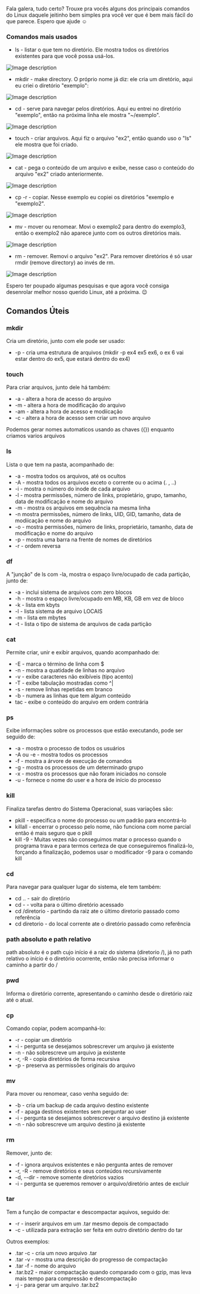 Fala galera, tudo certo? Trouxe pra vocês alguns dos principais comandos do Linux daquele jeitinho bem simples pra você ver que é bem mais fácil do que parece. Espero que ajude ☺️

### Comandos mais usados

* ls - listar o que tem no diretório.
Ele mostra todos os diretórios existentes para que você possa usá-los.

![Image description](https://dev-to-uploads.s3.amazonaws.com/uploads/articles/fsv1eoy7ruwbkklk7044.gif)

* mkdir - make directory. 
O próprio nome já diz: ele cria um diretório, aqui eu criei o diretório "exemplo":

![Image description](https://dev-to-uploads.s3.amazonaws.com/uploads/articles/mpjnzu3wgbckjqapkqad.gif)

* cd - serve para navegar pelos diretórios. Aqui eu entrei no diretório "exemplo", então na próxima linha ele mostra "~/exemplo".


![Image description](https://dev-to-uploads.s3.amazonaws.com/uploads/articles/oy5do6w5yskxo566wen1.gif)

* touch - criar arquivos.
Aqui fiz o arquivo "ex2", então quando uso o "ls" ele mostra que foi criado.

![Image description](https://dev-to-uploads.s3.amazonaws.com/uploads/articles/5x7k2d4qxwp9iteur85n.gif)

* cat - pega o conteúdo de um arquivo e exibe, nesse caso o conteúdo do arquivo "ex2" criado anteriormente.

![Image description](https://dev-to-uploads.s3.amazonaws.com/uploads/articles/wrggnqz3k727ohbqlbwp.gif)

* cp -r - copiar. Nesse exemplo eu copiei os diretórios "exemplo e "exemplo2".

![Image description](https://dev-to-uploads.s3.amazonaws.com/uploads/articles/27eb5qe0qr89126e1tg6.gif)

* mv - mover ou renomear. Movi o exemplo2 para dentro do exemplo3, então o exemplo2 não aparece junto com os outros diretórios mais.

![Image description](https://dev-to-uploads.s3.amazonaws.com/uploads/articles/grs90xym35iictpsiqda.gif)

* rm - remover. Removi o arquivo "ex2". Para remover diretórios é só usar rmdir (remove directory) ao invés de rm.

![Image description](https://dev-to-uploads.s3.amazonaws.com/uploads/articles/plhxzl9u9ja43psv0zyo.gif)


Espero ter poupado algumas pesquisas e que agora você consiga desenrolar melhor nosso querido Linux, até a próxima. 😉

## Comandos Úteis

### mkdir
Cria um diretório, junto com ele pode ser usado:

* -p - cria uma estrutura de arquivos (mkdir -p ex4 ex5 ex6, o ex 6 vai estar dentro do ex5, que estará dentro do ex4)

### touch
Para criar arquivos, junto dele há também:

* -a - altera a hora de acesso do arquivo
* -m - altera a hora de modificação do arquivo
* -am - altera a hora de acesso e modiicação
* -c - altera a hora de acesso sem criar um novo arquivo

Podemos gerar nomes automaticos usando as chaves ({}) enquanto criamos varios arquivos 

### ls
Lista o que tem na pasta, acompanhado de:

* -a - mostra todos os arquivos, até os ocultos
* -A - mostra todos os arquivos exceto o corrente ou o acima (. , ..)
* -i - mostra o número do inode de cada arquivo
* -l - mostra permissões, número de links, propietário, grupo, tamanho, data de modificação e nome do arquivo
* -m - mostra os arquivos em sequência na mesma linha
* -n mostra permissões, número de links, UID, GID, tamanho, data de modiicação e nome do arquivo
* -o - mostra permissões, número de links, proprietário, tamanho, data de modificação e nome do arquivo
* -p - mostra uma barra na frente de nomes de diretórios
* -r - ordem reversa

### df
A "junção" de ls com -la, mostra o espaço livre/ocupado de cada partição, junto de:

* -a - inclui sistema de arquivos com zero blocos
* -h - mostra o espaço livre/ocupado em MB, KB, GB em vez de bloco
* -k - lista em kbyts
* -l - lista sistema de arquivo LOCAIS 
* -m - lista em mbytes
* -t - lista o tipo de sistema de arquivos de cada partição

### cat
Permite criar, unir e exibir arquivos, quando acompanhado de:

* -E - marca o término de linha com $
* -n - mostra a quatidade de linhas no arquivo
* -v - exibe caracteres não exibíveis (tipo acento)
* -T - exibe tabulação mostradas como ^|
* -s - remove linhas repetidas em branco
* -b - numera as linhas que tem algum conteúdo
* tac - exibe o conteúdo do arquivo em ordem contrária

### ps
Exibe informações sobre os processos que estão executando, pode ser seguido de:

* -a - mostra o processo de todos os usuários
* -A ou -e - mostra todos os processos
* -f - mostra a árvore de execução de comandos
* -g - mostra os processos de um determinado grupo
* -x - mostra os processos que não foram iniciados no console
* -u - fornece o nome do user e a hora de início do processo

### kill
Finaliza tarefas dentro do Sistema Operacional, suas variações são:

* pkill - especifica o nome do processo ou um padrão para encontrá-lo
* killall - encerrar o processo pelo nome, não funciona com nome parcial então é mais seguro que o pkill
* kill -9 - Muitas vezes não conseguimos matar o processo quando o programa trava e para termos certeza de que conseguiremos finalizá-lo, forçando a finalização, podemos usar o modificador -9 para o comando kill 

### cd
Para navegar para qualquer lugar do sistema, ele tem também:

* cd .. - sair do diretório
* cd - - volta para o último diretório acessado
* cd /diretorio - partindo da raiz ate o último diretorio passado como referência
* cd diretorio - do local corrente ate o diretório passado como referência

### path absoluto e path relativo

path absoluto é o path cujo início é a raiz do sistema (diretorio /), já no path relativo o início é o diretório ocorrente, então não precisa informar o caminho a partir do /

### pwd
Informa o diretório corrente, apresentando o caminho desde o diretório raiz até o atual.

### cp
Comando copiar, podem acompanhá-lo:

* -r - copiar um diretório
* -i - pergunta se desejamos sobrescrever um arquivo já existente
* -n - não sobrescreve um arquivo ja existente
* -r, -R - copia diretórios de forma recursiva
* -p - preserva as permissões originais do arquivo

### mv
Para mover ou renomear, caso venha seguido de:

* -b - cria um backup de cada arquivo destino existente
* -f - apaga destinos existentes sem perguntar ao user
* -i - pergunta se desejamos sobrescrever o arquivo destino já existente
* -n - não sobrescreve um arquivo destino já existente

### rm
Remover, junto de:

* -f - ignora arquivos existentes e não pergunta antes de remover
* -r, -R - remove diretórios e seus conteúdos recursivamente
* -d, --dir - remove somente diretórios vazios
* -i - pergunta se queremos remover o arquivo/diretório antes de excluir

### tar
Tem a função de compactar e descompactar aquivos, seguido de:

* -r - inserir arquivos em um .tar mesmo depois de compactado
* -c - utilizada para extração ser feita em outro diretório
dentro do tar

 Outros exemplos:
* .tar -c - cria um novo arquivo .tar
* .tar -v - mostra uma descrição do progresso de compactação
* .tar -f - nome do arquivo
* .tar.bz2 - maior compactação quando comparado com o gzip, mas leva mais tempo para compressão e descompactação
* -j - para gerar um arquivo .tar.bz2




